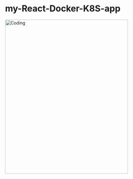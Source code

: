 # my-React-Docker-K8S-app
<img align="left" alt="Coding" width=400 height=500 src="https://user-images.githubusercontent.com/76843511/232758785-3234d819-0cbc-4818-8237-b378467a9bbf.png" alt="shashikumar" />
